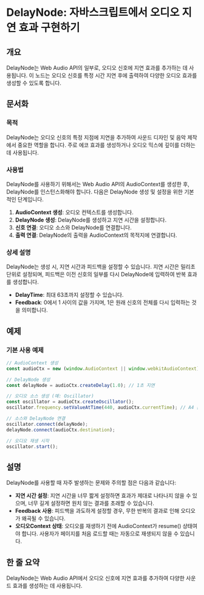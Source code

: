 <!--
Meta Description: # DelayNode: 자바스크립트에서 오디오 지연 효과 구현하기 ## 개요 DelayNode는 Web Audio API의 일부로, 오디오 신호에 지연 효과를 추가하는 데 사용됩니다. 이 노드는 오디오 신호를 특정 시간 지연 후에 출력하여 다양한 오디오 효과를 생성할 ...
Meta Keywords: 오디오, delaynode, 효과를, delaynode를, 있습니다
-->

# DelayNode: 자바스크립트에서 오디오 지연 효과 구현하기

## 개요
DelayNode는 Web Audio API의 일부로, 오디오 신호에 지연 효과를 추가하는 데 사용됩니다. 이 노드는 오디오 신호를 특정 시간 지연 후에 출력하여 다양한 오디오 효과를 생성할 수 있도록 합니다.

## 문서화

### 목적
DelayNode는 오디오 신호의 특정 지점에 지연을 추가하여 사운드 디자인 및 음악 제작에서 중요한 역할을 합니다. 주로 에코 효과를 생성하거나 오디오 믹스에 깊이를 더하는 데 사용됩니다.

### 사용법
DelayNode를 사용하기 위해서는 Web Audio API의 AudioContext를 생성한 후, DelayNode를 인스턴스화해야 합니다. 다음은 DelayNode 생성 및 설정을 위한 기본적인 단계입니다.

1. **AudioContext 생성**: 오디오 컨텍스트를 생성합니다.
2. **DelayNode 생성**: DelayNode를 생성하고 지연 시간을 설정합니다.
3. **신호 연결**: 오디오 소스와 DelayNode를 연결합니다.
4. **출력 연결**: DelayNode의 출력을 AudioContext의 목적지에 연결합니다.

### 상세 설명
DelayNode는 생성 시, 지연 시간과 피드백을 설정할 수 있습니다. 지연 시간은 밀리초 단위로 설정되며, 피드백은 이전 신호의 일부를 다시 DelayNode에 입력하여 반복 효과를 생성합니다.

- **DelayTime**: 최대 63초까지 설정할 수 있습니다.
- **Feedback**: 0에서 1 사이의 값을 가지며, 1은 원래 신호의 전체를 다시 입력하는 것을 의미합니다.

## 예제

### 기본 사용 예제
```javascript
// AudioContext 생성
const audioCtx = new (window.AudioContext || window.webkitAudioContext)();

// DelayNode 생성
const delayNode = audioCtx.createDelay(1.0); // 1초 지연

// 오디오 소스 생성 (예: Oscillator)
const oscillator = audioCtx.createOscillator();
oscillator.frequency.setValueAtTime(440, audioCtx.currentTime); // A4 음

// 소스와 DelayNode 연결
oscillator.connect(delayNode);
delayNode.connect(audioCtx.destination);

// 오디오 재생 시작
oscillator.start();
```

## 설명
DelayNode를 사용할 때 자주 발생하는 문제와 주의할 점은 다음과 같습니다:

- **지연 시간 설정**: 지연 시간을 너무 짧게 설정하면 효과가 제대로 나타나지 않을 수 있으며, 너무 길게 설정하면 원치 않는 결과를 초래할 수 있습니다.
- **Feedback 사용**: 피드백을 과도하게 설정할 경우, 무한 반복의 결과로 인해 오디오가 왜곡될 수 있습니다.
- **오디오Context 상태**: 오디오를 재생하기 전에 AudioContext가 resume() 상태여야 합니다. 사용자가 페이지를 처음 로드할 때는 자동으로 재생되지 않을 수 있습니다.

## 한 줄 요약
DelayNode는 Web Audio API에서 오디오 신호에 지연 효과를 추가하여 다양한 사운드 효과를 생성하는 데 사용됩니다.